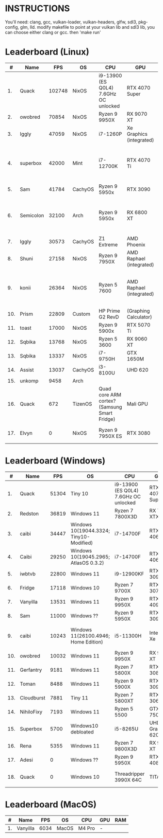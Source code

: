 # INSTRUCTIONS

You'll need: clang, gcc, vulkan-loader, vulkan-headers, glfw, sdl3, pkg-config, glm, lld. 
modify makefile to point at your vulkan lib and sdl3 lib, you can choose either clang or gcc. then 'make run'

# Leaderboard (Linux)

| # | Name | FPS | OS | CPU | GPU | RAM |
|---|------|-----|----|-----|-----|-----|
| 1. | Quack | 102748 | NixOS | i9-13900 (ES Q0L4) 7.6GHz OC unlocked | RTX 4070 Super | 2x8GB DDR4-4000C16 @ 5366MT/s C11 |
| 2. | owobred | 70854 | NixOS | Ryzen 9 9950X | RX 9070 XT | 64GB DDR5 |
| 3. | Iggly | 47059 | NixOS | i7-1260P | Xe Graphics (integrated) |  |
| 4. | superbox | 42000 | Mint | i7-12700K | RTX 4070 Ti | 2x32GB DDR4-3200C16 @ 3800MT/s C19 |
| 5. | Sam | 41784 | CachyOS | Ryzen 9 5950x | RTX 3090 |  |
| 6. | Semicolon | 32100 | Arch | Ryzen 9 5950x | RX 6800 XT | 4x16GB DDR4-3600C16 @ 3600MT/s C16 |
| 7. | Iggly | 30573 | CachyOS | Z1 Extreme | AMD Phoenix |  |
| 8. | Shuni | 27158 | NixOS | Ryzen 9 7950X | AMD Raphael (integrated) |  |
| 9. | konii | 26364 | NixOS | Ryzen 5 7600 | AMD Raphael (integrated) | 2x16GB DDR5-5200C30 @ 6000MT/s C30 |
| 10. | Prism | 22809 | Custom | HP Prime G2 RevD | (Graphing Calculator) |  |
| 11. | toast | 17000 | NixOS | Ryzen 9 5900x | RTX 5070 Ti |  |
| 12. | Sqbika | 13768 | NixOS | Ryzen 5 3600 | RX 9060 XT |  |
| 13. | Sqbika | 13337 | NixOS | i7-9750H | GTX 1650M |  |
| 14. | Assist | 13037 | CachyOS | i3-8100U | UHD 620 |  |
| 15. | unkomp | 9458 | Arch |  |  |  |
| 16. | Quack | 672 | TizenOS | Quad core ARM cortex? (Samsung Smart Fridge) | Mali GPU | 2GB |
| 17. | Elvyn | 0 | NixOS | Ryzen 9 7950X ES |  RTX 3080 |  2x32GB DDR5-6000 |

# Leaderboard (Windows)

| # | Name | FPS | OS | CPU | GPU | RAM |
|---|------|-----|----|-----|-----|-----|
| 1. | Quack | 51304 | Tiny 10 | i9-13900 (ES Q0L4) 7.6GHz OC unlocked | RTX 4070 Super | 2x8GB DDR4-4000C16 @ 4933MT/s C11 |
| 2. | Redston | 36819 | Windows 11 | Ryzen 7 7800X3D | RX 7900 XTX |  2x16GB DDR5-6400 6400MT/s |
| 3. | caibi | 34447 | Windows 10(19044.3324; Tiny10-Modified) | i7-14700F | RTX 4060 | 2x16GB DDR5-6600 @ 6600MT/s C32 |
| 4. | Caibi | 29250 | Windows 10(19045.2965; AtlasOS 0.3.2) | i7-14700F | RTX 4060 |  |
| 5. | iwbtvb | 22800 | Windows 11 | i9-12900KF | RTX 3090 |  |
| 6. | Fridge | 17118 | Windows 10 |  Ryzen 7 9700X |  RTX 3070 TI |  32GB DDR5 |
| 7. | Vanyilla | 13531 | Windows 11 | Ryzen 9 9950X | RTX 4090 |  |
| 8. | Sam | 11000 | Windows ?? | Ryzen 9 5950X | RTX 3090 |  |
| 9. | caibi | 10243 | Windows 11(26100.4946; Home Edition) | i5-11300H | Intel Iris Xe | 2x8GB SODIMM_DDR4-3200 @ 3200MT/s C20 |
| 10. | owobred | 10032 | Windows 11 |  Ryzen 9 9950X |  RX 9070 XT |  2x32GB DDR5-6400 |
| 11. | Gerfantry | 9181 | Windows 11 | Ryzen 7 5800X | RTX 3080 |  |
| 12. | Toman | 8488 | Windows 11 |  Ryzen 9 5900X |  RTX 3090 |  128GB DDR4-3200 |
| 13. | Cloudburst | 7881 | Tiny 11 | Ryzen 7 5800XT | RTX 3060 | 2x16GB DDR4 2933MT/s |
| 14. | NihiloFixy | 7193 | Windows 11 | Ryzen 5 5500 | GTX 750 TI |  |
| 15. | Superbox | 5700 | Windows10 debloated | i5-8265U | UHD Graphics 620 |  |
| 16. | Rena | 5355 | Windows 11 |  Ryzen 7 9800X3D |  RX 9070 XT |  32GB DDR5-6000 |
| 17. | Adesi | 0 | Windows ?? | Ryzen 9 5950X | RTX 4080 |  |
| 18. | Quack | 0 | Windows 10 | Threadripper 3990X 64C | TITAN V | 8x32GB DDR4-3200C16 @ 3200MT/s C16 |

# Leaderboard (MacOS)

| # | Name | FPS | OS | CPU | GPU | RAM |
|---|------|-----|----|-----|-----|-----|
| 1. | Vanyilla | 6034 | MacOS | M4 Pro | - |  |

